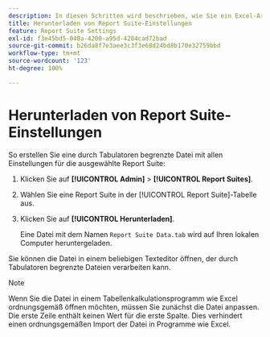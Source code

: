```yaml
---
description: In diesen Schritten wird beschrieben, wie Sie ein Excel-Arbeitsblatt mit allen Einstellungen für die ausgewählte Report Suite erzeugen.
title: Herunterladen von Report Suite-Einstellungen
feature: Report Suite Settings
exl-id: f3e45bd5-048a-4200-a95d-4284cad72bad
source-git-commit: b26da8f7e3aee3c3f3e68d24bd8b170e32759bbd
workflow-type: tm+mt
source-wordcount: '123'
ht-degree: 100%

---
```


# Herunterladen von Report Suite-Einstellungen

So erstellen Sie eine durch Tabulatoren begrenzte Datei mit allen Einstellungen für die ausgewählte Report Suite:

1. Klicken Sie auf **[!UICONTROL Admin]** > **[!UICONTROL Report Suites]**.

2. Wählen Sie eine Report Suite in der [!UICONTROL Report Suite]-Tabelle aus.

3. Klicken Sie auf **[!UICONTROL Herunterladen]**.

   Eine Datei mit dem Namen `Report Suite Data.tab` wird auf Ihren lokalen Computer heruntergeladen.

Sie können die Datei in einem beliebigen Texteditor öffnen, der durch Tabulatoren begrenzte Dateien verarbeiten kann.

>[!NOTE]
>
>   Wenn Sie die Datei in einem Tabellenkalkulationsprogramm wie Excel ordnungsgemäß öffnen möchten, müssen Sie zunächst die Datei anpassen. Die erste Zeile enthält keinen Wert für die erste Spalte. Dies verhindert einen ordnungsgemäßen Import der Datei in Programme wie Excel.

